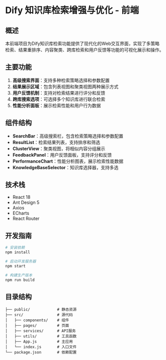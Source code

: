 # Dify 知识库检索增强与优化 - 前端

## 概述

本前端项目为Dify知识库检索功能提供了现代化的Web交互界面，实现了多策略检索、结果重排序、内容聚类、跨库检索和用户反馈等功能的可视化展示和操作。

## 主要功能

1. **高级搜索界面**：支持多种检索策略选择和参数配置
2. **结果展示区域**：包含列表视图和聚类视图两种展示方式
3. **用户反馈机制**：支持对检索结果进行评分和反馈
4. **跨库搜索选项**：可选择多个知识库进行联合检索
5. **性能分析面板**：展示检索性能和用户行为数据

## 组件结构

- **SearchBar**：高级搜索栏，包含检索策略选择和参数配置
- **ResultList**：检索结果列表，支持排序和筛选
- **ClusterView**：聚类视图，将相似内容分组展示
- **FeedbackPanel**：用户反馈面板，支持评分和反馈
- **PerformanceChart**：性能分析图表，展示检索性能数据
- **KnowledgeBaseSelector**：知识库选择器，支持多选

## 技术栈

- React 18
- Ant Design 5
- Axios
- ECharts
- React Router

## 开发指南

```bash
# 安装依赖
npm install

# 启动开发服务器
npm start

# 构建生产版本
npm run build
```

## 目录结构

```
├── public/            # 静态资源
├── src/               # 源代码
│   ├── components/    # 组件
│   ├── pages/         # 页面
│   ├── services/      # API服务
│   ├── utils/         # 工具函数
│   ├── App.js         # 主应用
│   └── index.js       # 入口文件
└── package.json       # 依赖配置
```